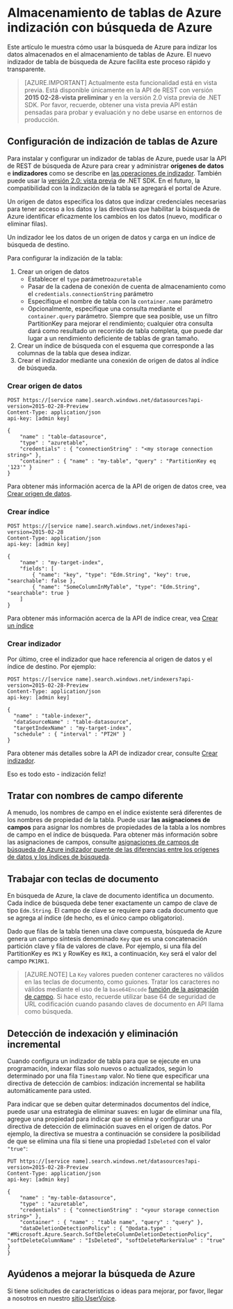 <properties
pageTitle="Almacenamiento de tablas de Azure indización con búsqueda de Azure"
description="Obtenga información sobre cómo indizar datos almacenados en las tablas de Azure con búsqueda de Azure"
services="search"
documentationCenter=""
authors="chaosrealm"
manager="pablocas"
editor="" />

<tags
ms.service="search"
ms.devlang="rest-api"
ms.workload="search" ms.topic="article"  
ms.tgt_pltfrm="na"
ms.date="08/16/2016"
ms.author="eugenesh" />

# <a name="indexing-azure-table-storage-with-azure-search"></a>Almacenamiento de tablas de Azure indización con búsqueda de Azure

Este artículo le muestra cómo usar la búsqueda de Azure para indizar los datos almacenados en el almacenamiento de tablas de Azure. El nuevo indizador de tabla de búsqueda de Azure facilita este proceso rápido y transparente. 

> [AZURE.IMPORTANT] Actualmente esta funcionalidad está en vista previa. Está disponible únicamente en la API de REST con versión **2015 02-28-vista preliminar** y en la versión 2.0 vista previa de .NET SDK. Por favor, recuerde, obtener una vista previa API están pensadas para probar y evaluación y no debe usarse en entornos de producción.

## <a name="setting-up-azure-table-indexing"></a>Configuración de indización de tablas de Azure

Para instalar y configurar un indizador de tablas de Azure, puede usar la API de REST de búsqueda de Azure para crear y administrar **orígenes de datos** e **indizadores** como se describe en [las operaciones de indizador](https://msdn.microsoft.com/library/azure/dn946891.aspx). También puede usar la [versión 2.0: vista previa](https://msdn.microsoft.com/library/mt761536%28v=azure.103%29.aspx) de .NET SDK. En el futuro, la compatibilidad con la indización de la tabla se agregará el portal de Azure.

Un origen de datos especifica los datos que indizar credenciales necesarias para tener acceso a los datos y las directivas que habilitar la búsqueda de Azure identificar eficazmente los cambios en los datos (nuevo, modificar o eliminar filas).

Un indizador lee los datos de un origen de datos y carga en un índice de búsqueda de destino.

Para configurar la indización de la tabla:

1. Crear un origen de datos
    - Establecer el `type` parámetro`azuretable`
    - Pasar de la cadena de conexión de cuenta de almacenamiento como el `credentials.connectionString` parámetro
    - Especifique el nombre de tabla con la `container.name` parámetro
    - Opcionalmente, especifique una consulta mediante el `container.query` parámetro. Siempre que sea posible, use un filtro PartitionKey para mejorar el rendimiento; cualquier otra consulta dará como resultado un recorrido de tabla completa, que puede dar lugar a un rendimiento deficiente de tablas de gran tamaño.
2. Crear un índice de búsqueda con el esquema que corresponde a las columnas de la tabla que desea indizar. 
3. Crear el indizador mediante una conexión de origen de datos al índice de búsqueda.

### <a name="create-data-source"></a>Crear origen de datos

    POST https://[service name].search.windows.net/datasources?api-version=2015-02-28-Preview
    Content-Type: application/json
    api-key: [admin key]

    {
        "name" : "table-datasource",
        "type" : "azuretable",
        "credentials" : { "connectionString" : "<my storage connection string>" },
        "container" : { "name" : "my-table", "query" : "PartitionKey eq '123'" }
    }   

Para obtener más información acerca de la API de origen de datos cree, vea [Crear origen de datos](search-api-indexers-2015-02-28-preview.md#create-data-source).

### <a name="create-index"></a>Crear índice 

    POST https://[service name].search.windows.net/indexes?api-version=2015-02-28
    Content-Type: application/json
    api-key: [admin key]

    {
        "name" : "my-target-index",
        "fields": [
            { "name": "key", "type": "Edm.String", "key": true, "searchable": false },
            { "name": "SomeColumnInMyTable", "type": "Edm.String", "searchable": true }
        ]
    }

Para obtener más información acerca de la API de índice crear, vea [Crear un índice](https://msdn.microsoft.com/library/dn798941.aspx)

### <a name="create-indexer"></a>Crear indizador 

Por último, cree el indizador que hace referencia al origen de datos y el índice de destino. Por ejemplo:

    POST https://[service name].search.windows.net/indexers?api-version=2015-02-28-Preview
    Content-Type: application/json
    api-key: [admin key]

    {
      "name" : "table-indexer",
      "dataSourceName" : "table-datasource",
      "targetIndexName" : "my-target-index",
      "schedule" : { "interval" : "PT2H" }
    }

Para obtener más detalles sobre la API de indizador crear, consulte [Crear indizador](search-api-indexers-2015-02-28-preview.md#create-indexer).

Eso es todo esto - indización feliz!

## <a name="dealing-with-different-field-names"></a>Tratar con nombres de campo diferente

A menudo, los nombres de campo en el índice existente será diferentes de los nombres de propiedad de la tabla. Puede usar **las asignaciones de campos** para asignar los nombres de propiedades de la tabla a los nombres de campo en el índice de búsqueda. Para obtener más información sobre las asignaciones de campos, consulte [asignaciones de campos de búsqueda de Azure indizador puente de las diferencias entre los orígenes de datos y los índices de búsqueda](search-indexer-field-mappings.md).

## <a name="handling-document-keys"></a>Trabajar con teclas de documento

En búsqueda de Azure, la clave de documento identifica un documento. Cada índice de búsqueda debe tener exactamente un campo de clave de tipo `Edm.String`. El campo de clave se requiere para cada documento que se agrega al índice (de hecho, es el único campo obligatorio).

Dado que filas de la tabla tienen una clave compuesta, búsqueda de Azure genera un campo síntesis denominado `Key` que es una concatenación partición clave y fila de valores de clave. Por ejemplo, si una fila del PartitionKey es `PK1` y RowKey es `RK1`, a continuación, `Key` será el valor del campo `PK1RK1`. 

> [AZURE.NOTE] La `Key` valores pueden contener caracteres no válidos en las teclas de documento, como guiones. Tratar los caracteres no válidos mediante el uso de la `base64Encode` [función de la asignación de campo](search-indexer-field-mappings.md#base64EncodeFunction). Si hace esto, recuerde utilizar base 64 de seguridad de URL codificación cuando pasando claves de documento en API llama como búsqueda.

## <a name="incremental-indexing-and-deletion-detection"></a>Detección de indexación y eliminación incremental
 
Cuando configura un indizador de tabla para que se ejecute en una programación, indexar filas solo nuevos o actualizados, según lo determinado por una fila `Timestamp` valor. No tiene que especificar una directiva de detección de cambios: indización incremental se habilita automáticamente para usted. 

Para indicar que se deben quitar determinados documentos del índice, puede usar una estrategia de eliminar suaves: en lugar de eliminar una fila, agregue una propiedad para indicar que se elimina y configurar una directiva de detección de eliminación suaves en el origen de datos. Por ejemplo, la directiva se muestra a continuación se considere la posibilidad de que se elimina una fila si tiene una propiedad `IsDeleted` con el valor `"true"`: 

    PUT https://[service name].search.windows.net/datasources?api-version=2015-02-28-Preview
    Content-Type: application/json
    api-key: [admin key]
    
    {
        "name" : "my-table-datasource",
        "type" : "azuretable",
        "credentials" : { "connectionString" : "<your storage connection string>" },
        "container" : { "name" : "table name", "query" : "query" },
        "dataDeletionDetectionPolicy" : { "@odata.type" : "#Microsoft.Azure.Search.SoftDeleteColumnDeletionDetectionPolicy", "softDeleteColumnName" : "IsDeleted", "softDeleteMarkerValue" : "true" }
    }   


## <a name="help-us-make-azure-search-better"></a>Ayúdenos a mejorar la búsqueda de Azure

Si tiene solicitudes de características o ideas para mejorar, por favor, llegar a nosotros en nuestro [sitio UserVoice](https://feedback.azure.com/forums/263029-azure-search/).